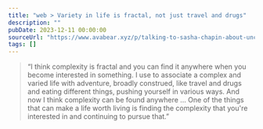 ```yaml
---
title: "web > Variety in life is fractal, not just travel and drugs"
description: ""
pubDate: 2023-12-11 00:00:00
sourceUrl: "https://www.avabear.xyz/p/talking-to-sasha-chapin-about-unconventional"
tags: []
---
```


> “I think complexity is fractal and you can find it anywhere when you become interested in something. I use to associate a complex and varied life with adventure, broadly construed, like travel and drugs and eating different things, pushing yourself in various ways. And now I think complexity can be found anywhere … One of the things that can make a life worth living is finding the complexity that you're interested in and continuing to pursue that.”